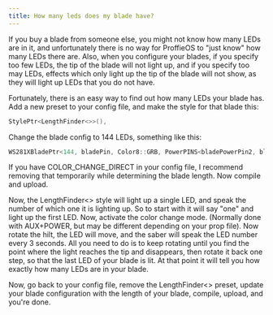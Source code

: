 ```yaml
---
title: How many leds does my blade have?
---
```

If you buy a blade from someone else, you might not know how many LEDs are in it, and unfortunately there is no way for ProffieOS to "just know" how many LEDs there are. Also, when you configure your blades, if you specify too few LEDs, the tip of the blade will not light up, and if you specify too may LEDs, effects which only light up the tip of the blade will not show, as they will light up LEDs that you do not have.

Fortunately, there is an easy way to find out how many LEDs your blade has. Add a new preset to your config file, and make the style for that blade this:

```cpp
StylePtr<LengthFinder<>>(),
```

Change the blade config to 144 LEDs, something like this:  

```cpp
WS281XBladePtr<144, bladePin, Color8::GRB, PowerPINS<bladePowerPin2, bladePowerPin3> >(),
```

If you have COLOR_CHANGE_DIRECT in your config file, I recommend removing that temporarily while determining the blade length.
Now compile and upload.

Now, the LengthFinder<> style will light up a single LED, and speak the number of which one it is lighting up. So to start with it will say "one" and light up the first LED. Now, activate the color change mode. (Normally done with AUX+POWER, but may be different depending on your prop file). Now rotate the hilt, the LED will move, and the saber will speak the LED number every 3 seconds. All you need to do is to keep rotating until you find the point where the light reaches the tip and disappears, then rotate it back one step, so that the last LED of your blade is lit. At that point it will tell you how exactly how many LEDs are in your blade.

Now, go back to your config file, remove the LengthFinder<> preset, update your blade configuration with the length of your blade, compile, upload, and you're done.
